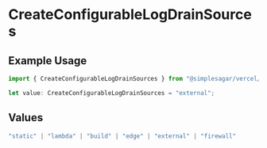 # CreateConfigurableLogDrainSources

## Example Usage

```typescript
import { CreateConfigurableLogDrainSources } from "@simplesagar/vercel/models/createconfigurablelogdrainop.js";

let value: CreateConfigurableLogDrainSources = "external";
```

## Values

```typescript
"static" | "lambda" | "build" | "edge" | "external" | "firewall"
```